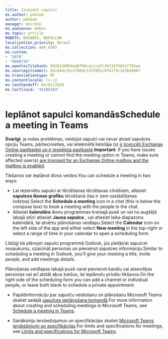 ```yaml
---
title: Izveidot sapulci
ms.author: pebaum
author: pebaum
manager: mnirkhe
ms.audience: Admin
ms.topic: article
ROBOTS: NOINDEX, NOFOLLOW
localization_priority: Normal
ms.collection: Adm_O365
ms.custom:
- "2678"
- "9000736"
ms.openlocfilehash: 6936138804ad8f09caccce7c3673475851f765ae
ms.sourcegitcommit: 83c644c35c2700dc515f091c8f41f9c283b89967
ms.translationtype: MT
ms.contentlocale: lv-LV
ms.lasthandoff: 04/02/2020
ms.locfileid: "43105354"
---
```

# <a name="schedule-a-meeting-in-teams"></a><span data-ttu-id="ea998-102">Ieplānot sapulci komandās</span><span class="sxs-lookup"><span data-stu-id="ea998-102">Schedule a meeting in Teams</span></span>

<span data-ttu-id="ea998-103">**Svarīgi**: ja rodas problēmas, veidojot sapulci vai nevar atrast sapulces opciju Teams, pārliecinieties, vai ietekmētā lietotāja (s) [ir licencēti Exchange Online pastkastei un ir iespējota pastkaste](https://docs.microsoft.com/exchange/recipients-in-exchange-online/create-user-mailboxes).</span><span class="sxs-lookup"><span data-stu-id="ea998-103">**Important**: If you have issues creating a meeting or cannot find the meeting option in Teams, make sure affected user(s) [are licensed for an Exchange Online mailbox and the mailbox is enabled](https://docs.microsoft.com/exchange/recipients-in-exchange-online/create-user-mailboxes).</span></span>

<span data-ttu-id="ea998-104">Tikšanos var ieplānot divos veidos:</span><span class="sxs-lookup"><span data-stu-id="ea998-104">You can schedule a meeting in two ways:</span></span> 

- <span data-ttu-id="ea998-105">Lai rezervētu sapulci ar tērzēšanas tērzētavas cilvēkiem, atlasiet **sapulces ikonas grafiku** tērzēšanā (tas ir zem sastādīšanas lodziņa).</span><span class="sxs-lookup"><span data-stu-id="ea998-105">Select the **Schedule a meeting** icon in a chat (this is below the compose box) to book a meeting with the people in the chat.</span></span>
- <span data-ttu-id="ea998-106">Atlasiet **kalendāra** ikonu programmas kreisajā pusē un vai nu augšējā labajā stūrī atlasiet **Jauna sapulce** , vai atlasiet laika diapazonu kalendārā, lai atvērtu plānošanas veidlapu.</span><span class="sxs-lookup"><span data-stu-id="ea998-106">Select the **Calendar** icon on the left side of the app and either select **New meeting** in the top-right or select a range of time in your calendar to open a scheduling form.</span></span>

<span data-ttu-id="ea998-107">Līdzīgi kā plānojot sapulci programmā Outlook, jūs piešķirat sapulcei nosaukumu, uzaicināt personas un pievienot sapulces informāciju.</span><span class="sxs-lookup"><span data-stu-id="ea998-107">Similar to scheduling a meeting in  Outlook, you'll give your meeting a title, invite people, and add meetings details.</span></span>

<span data-ttu-id="ea998-108">Plānošanas veidlapas labajā pusē varat pievienot kanālu vai atsevišķas personas vai arī atstāt abus tukšus, lai ieplānotu privātu tikšanos.</span><span class="sxs-lookup"><span data-stu-id="ea998-108">On the right side of the scheduling form you can add a channel or individual people, or leave both blank to schedule a private appointment.</span></span>

- <span data-ttu-id="ea998-109">Papildinformāciju par sapulču veidošanu un plānošanu Microsoft Teams skatiet sadaļā [sapulces ieplānošana komandā](https://support.office.com/article/Schedule-a-meeting-in-Teams-943507a9-8583-4c58-b5d2-8ec8265e04e5).</span><span class="sxs-lookup"><span data-stu-id="ea998-109">For more information about creating and scheduling meetings in Microsoft Teams, see [Schedule a meeting in Teams](https://support.office.com/article/Schedule-a-meeting-in-Teams-943507a9-8583-4c58-b5d2-8ec8265e04e5).</span></span>

- <span data-ttu-id="ea998-110">Sanāksmju ierobežojumus un specifikācijas skatiet [Microsoft Teams ierobežojumi un specifikācijas](https://docs.microsoft.com/microsoftteams/limits-specifications-teams#meetings-and-calls).</span><span class="sxs-lookup"><span data-stu-id="ea998-110">For limits and specifications for meetings, see [Limits and specifications for Microsoft Teams](https://docs.microsoft.com/microsoftteams/limits-specifications-teams#meetings-and-calls).</span></span>
